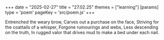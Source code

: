 +++
date = "2025-02-27"
title = "27.02.25"
themes = ["learning"]
[params]
  type = 'poem'
  pageKey = 'src/poem.js'
+++

Entrenched the weary brow,
Carves out a purchase on the face,
Striving for the coattails of a whisper,
Forgone rumourings and webs,
Less descending on the truth,
In rugged valor that drives mud to make a bed under each nail.
